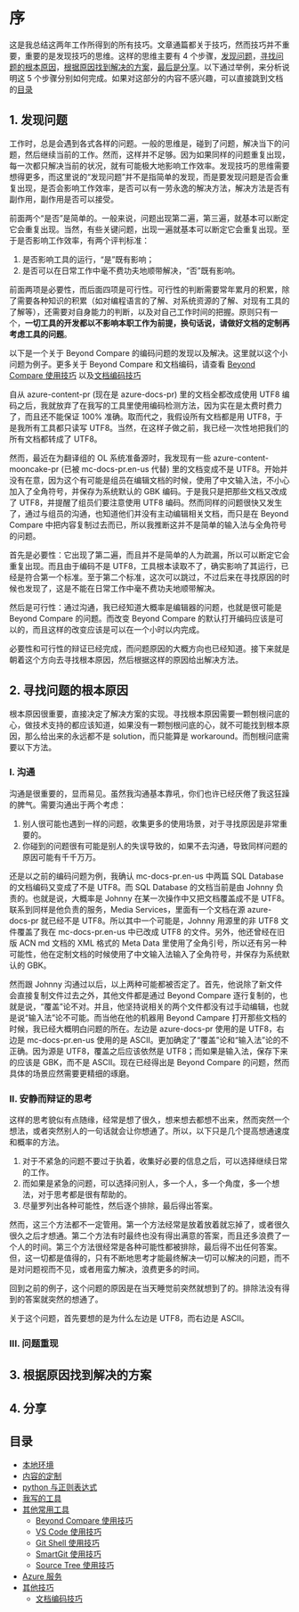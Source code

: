 # 序

这是我总结这两年工作所得到的所有技巧。文章通篇都关于技巧，然而技巧并不重要，重要的是发现技巧的思维。这样的思维主要有 4 个步骤，[发现问题](#step1)，[寻找问题的根本原因](#step2)，[根据原因找到解决的方案](#step3)，[最后是分享](#step4)。以下通过举例，来分析说明这 5 个步骤分别如何完成。如果对这部分的内容不感兴趣，可以直接跳到文档的[目录](#toc)

## <a name="step1"></a> 1. 发现问题

工作时，总是会遇到各式各样的问题。一般的思维是，碰到了问题，解决当下的问题，然后继续当前的工作。然而，这样并不足够。因为如果同样的问题重复出现，每一次都只解决当前的状况，就有可能极大地影响工作效率。发现技巧的思维需要想得更多，而这里说的“发现问题”并不是指简单的发现，而是要发现问题是否会重复出现，是否会影响工作效率，是否可以有一劳永逸的解决方法，解决方法是否有副作用，副作用是否可以接受。

前面两个“是否”是简单的。一般来说，问题出现第二遍，第三遍，就基本可以断定它会重复出现。当然，有些关键问题，出现一遍就基本可以断定它会重复出现。至于是否影响工作效率，有两个评判标准：

1. 是否影响工具的运行，“是”既有影响；
1. 是否可以在日常工作中毫不费功夫地顺带解决，“否”既有影响。

前面两项是必要性，而后面四项是可行性。可行性的判断需要常年累月的积累，除了需要各种知识的积累（如对编程语言的了解、对系统资源的了解、对现有工具的了解等），还需要对自身能力的判断，以及对自己工作时间的把握。原则只有一个，**一切工具的开发都以不影响本职工作为前提，换句话说，请做好文档的定制再考虑工具的问题**。

以下是一个关于 Beyond Compare 的编码问题的发现以及解决。这里就以这个小问题为例子。更多关于 Beyond Compare 和文档编码，请查看 [Beyond Compare 使用技巧](./5-common-tools/1-beyond-compare.md) 以及[文档编码技巧](./7-other-techniques/1-document-encodings.md)

自从 azure-content-pr (现在是 azure-docs-pr) 里的文档全都改成使用 UTF8 编码之后，我就放弃了在我写的工具里使用编码检测方法，因为实在是太费时费力了，而且还不能保证 100% 准确。取而代之，我假设所有文档都是用 UTF8，于是我所有工具都只读写 UTF8。当然，在这样子做之前，我已经一次性地把我们的所有文档都转成了 UTF8。

然而，最近在为翻译组的 OL 系统准备源时，我发现有一些 azure-content-mooncake-pr (已被 mc-docs-pr.en-us 代替) 里的文档变成不是 UTF8。开始并没有在意，因为这个有可能是组员在编辑文档的时候，使用了中文输入法，不小心加入了全角符号，并保存为系统默认的 GBK 编码。于是我只是把那些文档又改成了 UTF8，并提醒了组员们要注意使用 UTF8 编码。然而同样的问题很快又发生了，通过与组员的沟通，也知道他们并没有主动编辑相关文档，而只是在 Beyond Compare 中把内容复制过去而已，所以我推断这并不是简单的输入法与全角符号的问题。

首先是必要性：它出现了第二遍，而且并不是简单的人为疏漏，所以可以断定它会重复出现。而且由于编码不是 UTF8，工具根本读取不了，确实影响了其运行，已经是符合第一个标准。至于第二个标准，这次可以跳过，不过后来在寻找原因的时候也发现了，这是不能在日常工作中毫不费功夫地顺带解决。

然后是可行性：通过沟通，我已经知道大概率是编辑器的问题，也就是很可能是 Beyond Compare 的问题。而改变 Beyond Compare 的默认打开编码应该是可以的，而且这样的改变应该是可以在一个小时以内完成。

必要性和可行性的辩证已经完成，而问题原因的大概方向也已经知道。接下来就是朝着这个方向去寻找根本原因，然后根据这样的原因给出解决方法。

## <a name="step2"></a> 2. 寻找问题的根本原因

根本原因很重要，直接决定了解决方案的实现。寻找根本原因需要一颗刨根问底的心，做技术支持的都应该知道，如果没有一颗刨根问底的心，就不可能找到根本原因，那么给出来的永远都不是 solution，而只能算是 workaround。而刨根问底需要以下方法。

### I. 沟通

沟通是很重要的，显而易见。虽然我沟通基本靠吼，你们也许已经厌倦了我这狂躁的脾气。需要沟通出于两个考虑：

1. 别人很可能也遇到一样的问题，收集更多的使用场景，对于寻找原因是非常重要的。
1. 你碰到的问题很有可能是别人的失误导致的，如果不去沟通，导致同样问题的原因可能有千千万万。

还是以之前的编码问题为例，我确认 mc-docs-pr.en-us 中两篇 SQL Database 的文档编码又变成了不是 UTF8。而 SQL Database 的文档当前是由 Johnny 负责的。也就是说，大概率是 Johnny 在某一次操作中又把文档覆盖成不是 UTF8。联系到同样是他负责的服务，Media Services，里面有一个文档在源 azure-docs-pr 就已经不是 UTF8。所以其中一个可能是，Johnny 用源里的非 UTF8 文件覆盖了我在 mc-docs-pr.en-us 中已改成 UTF8 的文件。另外，他还曾经在旧版 ACN md 文档的 XML 格式的 Meta Data 里使用了全角引号，所以还有另一种可能性，他在定制文档的时候使用了中文输入法输入了全角符号，并保存为系统默认的 GBK。

然而跟 Johnny 沟通过以后，以上两种可能都被否定了。首先，他说除了新文件会直接复制文件过去之外，其他文件都是通过 Beyond Compare 逐行复制的，也就是说，“覆盖”论不对。并且，他坚持说相关的两个文件都没有过手动编辑，也就是说“输入法”论不可能。而当他在他的机器用 Beyond Campare 打开那些文档的时候，我已经大概明白问题的所在。左边是 azure-docs-pr 使用的是 UTF8，右边是 mc-docs-pr.en-us 使用的是 ASCII。更加确定了“覆盖”论和“输入法”论的不正确。因为源是 UTF8，覆盖之后应该依然是 UTF8；而如果是输入法，保存下来的应该是 GBK，而不是 ASCII。现在已经得出是 Beyond Compare 的问题，然而具体的场景应然需要更精细的琢磨。

### II. 安静而辩证的思考

这样的思考貌似有点随缘，经常是想了很久，想来想去都想不出来，然而突然一个想法，或者突然别人的一句话就会让你想通了。所以，以下只是几个提高想通速度和概率的方法。

1. 对于不紧急的问题不要过于执着，收集好必要的信息之后，可以选择继续日常的工作。
1. 而如果是紧急的问题，可以选择问别人，多一个人，多一个角度，多一个想法，对于思考都是很有帮助的。
1. 尽量罗列出各种可能性，然后逐个排除，最后得出答案。

然而，这三个方法都不一定管用。第一个方法经常是放着放着就忘掉了，或者很久很久之后才想通。第二个方法有时最终也没有得出满意的答案，而且还多浪费了一个人的时间。第三个方法很经常是各种可能性都被排除，最后得不出任何答案。但，这一切都是值得的，只有不断地思考才能最终解决一切可以解决的问题，而不是对问题视而不见，或者用蛮力解决，浪费更多的时间。

回到之前的例子，这个问题的原因是在当天睡觉前突然就想到了的。排除法没有得到的答案就突然的想通了。

关于这个问题，首先要想的是为什么左边是 UTF8，而右边是 ASCII。

### III. 问题重现

## <a name="step3"></a> 3. 根据原因找到解决的方案

## <a name="step4"></a> 4. 分享

## <a name="toc"></a> 目录

* [本地环境](./1-local-environment/)
* [内容的定制](./2-content-customization/)
* [python 与正则表达式](./3-python-and-regular-expression/)
* [我写的工具](./4-self-written-tools/)
* [其他常用工具](./5-common-tools/)
    * [Beyond Compare 使用技巧](./5-common-tools/1-beyond-compare.md)
    * [VS Code 使用技巧](./5-common-tools/2-vs-code.md)
    * [Git Shell 使用技巧](./5-common-tools/3-git-shell.md)
    * [SmartGit 使用技巧](./5-common-tools/4-smartgit.md)
    * [Source Tree 使用技巧](./5-common-tools/5-source-tree.md)
* [Azure 服务](./6-azure-services/)
* [其他技巧](./7-other-techniques/)
    * [文档编码技巧](./7-other-techniques/1-document-encodings.md)
